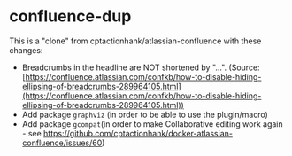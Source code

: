 # confluence-dup

This is a "clone" from cptactionhank/atlassian-confluence with these changes:

* Breadcrumbs in the headline are NOT shortened by "...".  (Source: [https://confluence.atlassian.com/confkb/how-to-disable-hiding-ellipsing-of-breadcrumbs-289964105.html](https://confluence.atlassian.com/confkb/how-to-disable-hiding-ellipsing-of-breadcrumbs-289964105.html))
* Add package `graphviz` (in order to be able to use the plugin/macro)
* Add package `gcompat`(in order to make Collaborative editing work again - see https://github.com/cptactionhank/docker-atlassian-confluence/issues/60)


